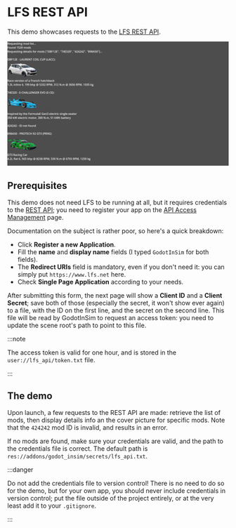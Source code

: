 # LFS REST API

This demo showcases requests to the [LFS REST API](../../../class_ref/LFSAPI).

![REST API](./lfs_api_mods.jpg)

## Prerequisites

This demo does not need LFS to be running at all, but it requires credentials to the
[REST API](https://www.lfs.net/forum/post/1969337#post1969337); you need to register your app
on the [API Access Management](https://www.lfs.net/account/api) page.

Documentation on the subject is rather poor, so here's a quick breakdown:

* Click **Register a new Application**.
* Fill the **name** and **display name** fields (I typed `GodotInSim` for both fields).
* The **Redirect URIs** field is mandatory, even if you don't need it: you can simply put `https://www.lfs.net` here.
* Check **Single Page Application** according to your needs.

After submitting this form, the next page will show a **Client ID** and a **Client Secret**;
save both of those (especially the secret, it won't show ever again) to a file, with the ID on
the first line, and the secret on the second line. This file will be read by GodotInSim to request
an access token: you need to update the scene root's path to point to this file.

:::note

The access token is valid for one hour, and is stored in the `user://lfs_api/token.txt` file.

:::

## The demo

Upon launch, a few requests to the REST API are made: retrieve the list of mods, then display
details info an the cover picture for specific mods. Note that the `424242` mod ID is invalid,
and results in an error.

If no mods are found, make sure your credentials are valid, and the path to the credentials file
is correct. The default path is `res://addons/godot_insim/secrets/lfs_api.txt`.

:::danger

Do not add the credentials file to version control! There is no need to do so for the demo, but
for your own app, you should never include credentials in version control; put the file outside
of the project entirely, or at the very least add it to your `.gitignore`.

:::
